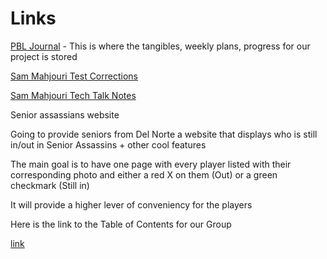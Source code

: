 # Links 

[PBL Journal](https://docs.google.com/document/d/18HXRgCK03j-oEDDNULipVbmPbQST__IhFfyIKpCGtlQ/edit?usp=sharing) - This is where the tangibles, weekly plans, progress for our project is stored

[Sam Mahjouri Test Corrections](https://docs.google.com/document/d/1J4m888ltQZlV-p-JNlWyx65KKhqEcEW78RdUCDcRjAw/edit?usp=sharing)

[Sam Mahjouri Tech Talk Notes](https://docs.google.com/document/d/13WPnSnMtUL4bnp5dOZ6WDeoVuI1OcW0uZbBc3tLvT2U/edit?usp=sharing)




Senior assassians website

Going to provide seniors from Del Norte a website that displays who is still in/out in Senior Assassins + other cool features

The main goal is to have one page with every player listed with their corresponding photo and either a red X on them (Out) or a green checkmark (Still in)

It will provide a higher lever of conveniency for the players




Here is the link to the Table of Contents for our Group

[link](https://docs.google.com/spreadsheets/d/1y156zADXla5j3YT0FFcpk30LSt2h3LihYDeHE2YKKMY/edit?usp=sharing)
